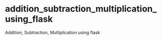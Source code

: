 # addition_subtraction_multiplication_using_flask
Addition, Subtraction, Multiplication using flask
